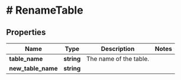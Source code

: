 # # RenameTable

## Properties

Name | Type | Description | Notes
------------ | ------------- | ------------- | -------------
**table_name** | **string** | The name of the table. |
**new_table_name** | **string** |  |

